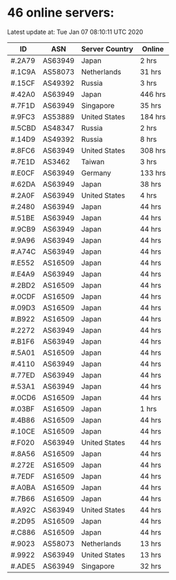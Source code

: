 # 46 online servers:

Latest update at: Tue Jan 07 08:10:11 UTC 2020

| ID | ASN | Server Country | Online |
| -- | --- | -------------- | ------ |
| #.2A79 | AS63949 | Japan | 2 hrs |
| #.1C9A | AS58073 | Netherlands | 31 hrs |
| #.15CF | AS49392 | Russia | 3 hrs |
| #.42A0 | AS63949 | Japan | 446 hrs |
| #.7F1D | AS63949 | Singapore | 35 hrs |
| #.9FC3 | AS53889 | United States | 184 hrs |
| #.5CBD | AS48347 | Russia | 2 hrs |
| #.14D9 | AS49392 | Russia | 8 hrs |
| #.8FC6 | AS63949 | United States | 308 hrs |
| #.7E1D | AS3462 | Taiwan | 3 hrs |
| #.E0CF | AS63949 | Germany | 133 hrs |
| #.62DA | AS63949 | Japan | 38 hrs |
| #.2A0F | AS63949 | United States | 4 hrs |
| #.2480 | AS63949 | Japan | 44 hrs |
| #.51BE | AS63949 | Japan | 44 hrs |
| #.9CB9 | AS63949 | Japan | 44 hrs |
| #.9A96 | AS63949 | Japan | 44 hrs |
| #.A74C | AS63949 | Japan | 44 hrs |
| #.E552 | AS16509 | Japan | 44 hrs |
| #.E4A9 | AS63949 | Japan | 44 hrs |
| #.2BD2 | AS16509 | Japan | 44 hrs |
| #.0CDF | AS16509 | Japan | 44 hrs |
| #.09D3 | AS16509 | Japan | 44 hrs |
| #.B922 | AS16509 | Japan | 44 hrs |
| #.2272 | AS63949 | Japan | 44 hrs |
| #.B1F6 | AS63949 | Japan | 44 hrs |
| #.5A01 | AS16509 | Japan | 44 hrs |
| #.4110 | AS63949 | Japan | 44 hrs |
| #.77ED | AS63949 | Japan | 44 hrs |
| #.53A1 | AS63949 | Japan | 44 hrs |
| #.0CD6 | AS16509 | Japan | 44 hrs |
| #.03BF | AS16509 | Japan | 1 hrs |
| #.4B86 | AS16509 | Japan | 44 hrs |
| #.10CE | AS16509 | Japan | 44 hrs |
| #.F020 | AS63949 | United States | 44 hrs |
| #.8A56 | AS16509 | Japan | 44 hrs |
| #.272E | AS16509 | Japan | 44 hrs |
| #.7EDF | AS16509 | Japan | 44 hrs |
| #.A0BA | AS16509 | Japan | 44 hrs |
| #.7B66 | AS16509 | Japan | 44 hrs |
| #.A92C | AS63949 | United States | 44 hrs |
| #.2D95 | AS16509 | Japan | 44 hrs |
| #.C886 | AS16509 | Japan | 44 hrs |
| #.9023 | AS58073 | Netherlands | 13 hrs |
| #.9922 | AS63949 | United States | 13 hrs |
| #.ADE5 | AS63949 | Singapore | 32 hrs |

